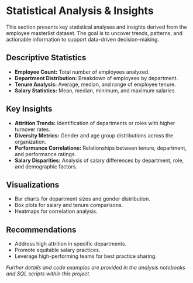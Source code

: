 # Statistical Analysis & Insights

This section presents key statistical analyses and insights derived from the employee masterlist dataset. The goal is to uncover trends, patterns, and actionable information to support data-driven decision-making.

## Descriptive Statistics

- **Employee Count:** Total number of employees analyzed.
- **Department Distribution:** Breakdown of employees by department.
- **Tenure Analysis:** Average, median, and range of employee tenure.
- **Salary Statistics:** Mean, median, minimum, and maximum salaries.

## Key Insights

- **Attrition Trends:** Identification of departments or roles with higher turnover rates.
- **Diversity Metrics:** Gender and age group distributions across the organization.
- **Performance Correlations:** Relationships between tenure, department, and performance ratings.
- **Salary Disparities:** Analysis of salary differences by department, role, and demographic factors.

## Visualizations

- Bar charts for department sizes and gender distribution.
- Box plots for salary and tenure comparisons.
- Heatmaps for correlation analysis.

## Recommendations

- Address high attrition in specific departments.
- Promote equitable salary practices.
- Leverage high-performing teams for best practice sharing.

*Further details and code examples are provided in the analysis notebooks and SQL scripts within this project.*